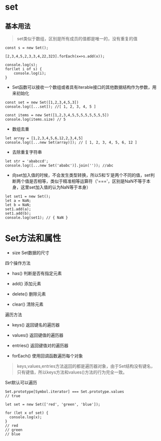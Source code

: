 # set

## 基本用法
> set类似于数组，区别是所有成员的值都是唯一的，没有重复的值

```
const s = new Set();

[2,3,4,5,2,3,3,4,22,323].forEach(x=>s.add(x));

console.log(s);
for(let i of s) {
    console.log(i);
}
```

- Set函数可以接收一个数组或者具有iterable接口的其他数据结构作为参数，用来初始化
```
const set = new Set([1,2,3,4,5,3])
console.log([...set]); //[ 1, 2, 3, 4, 5 ]

const items = new Set([1,2,3,4,5,5,5,5,5,5,5,5])
console.log(items.size) // 5
```

- 数组去重
```
let array = [1,2,3,4,5,6,12,2,3,4,5]
console.log([...new Set(array)]); // [ 1, 2, 3, 4, 5, 6, 12 ]
```

- 去除重复字符串
```
let str = 'ababccd';
console.log([...new Set('ababc')].join('')); //abc
```

- 向set加入值的时候，不会发生类型转换，所以5和'5'是两个不同的值，set判断两个值是否相等，类似于精准相等运算符（'==='，区别是NaN不等于本身，这里set加入值的认为NaN等于本身）

```
let set1 = new Set();
let a = NaN;
let b = NaN;
set1.add(a);
set1.add(b);
console.log(set1); // { NaN }
```

# Set方法和属性 

- size Set数据的尺寸

四个操作方法

- has() 判断是否有指定元素

- add() 添加元素

- delete() 删除元素

- clear() 清除元素


遍历方法

- keys() 返回键名的遍历器

- values() 返回键值的遍历器

- entries() 返回键值对的遍历器

- forEach() 使用回调函数遍历每个对象


> keys,values,entries方法返回的都是遍历器对象，由于Set结构没有键名，只有键值，所以keys方法和values()方法的行为完全一致。

Set默认可以遍历

```
Set.prototype[Symbol.iterator] === Set.prototype.values
// true

let set = new Set(['red', 'green', 'blue']);

for (let x of set) {
  console.log(x);
}
// red
// green
// blue
```
